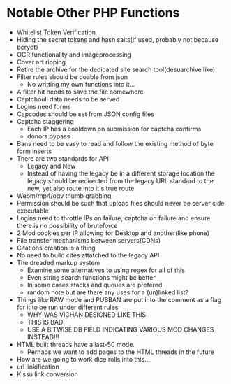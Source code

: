 # Notable Other PHP Functions

- Whitelist Token Verification
- Hiding the secret tokens and hash salts(if used, probably not because bcrypt)
- OCR functionality and imageprocessing
- Cover art ripping
- Retire the archive for the dedicated site search tool(desuarchive like)
- Filter rules should be doable from json
  - No writting my own functions into it...
- A filter hit needs to save the file somewhere
- Captchouli data needs to be served
- Logins need forms 
- Capcodes should be set from JSON config files
- Captcha staggering
  - Each IP has a cooldown on submission for captcha confirms
  - donors bypass
- Bans need to be easy to read and follow the existing method of byte form inserts
- There are two standards for API
  - Legacy and New
  - Instead of having the legacy be in a different storage location the legacy should be redirected from the legacy URL standard to the new, yet also route into it's true route
- Webm/mp4/ogv thumb grabbing
- Permission should be such that upload files should never be server side executable
- Logins need to throttle IPs on failure, captcha on failure and ensure there is no possibility of bruteforce
- 2 Mod cookies per IP allowing for Desktop and another(like phone) 
- File transfer mechanisms between servers(CDNs)
- Citations creation is a thing
- No need to build cites attatched to the legacy API
- The dreaded markup system
  - Examine some alternatives to using regex for all of this
  - Even string search functions might be better
  - In some cases stacks and queues are prefered
  - random note but are there any uses for a (un)linked list?
- Things like RAW mode and PUBBAN are put into the comment as a flag for it to be run under different rules
  - WHY WAS VICHAN DESIGNED LIKE THIS
  - THIS IS BAD
  - USE A BITWISE DB FIELD INDICATING VARIOUS MOD CHANGES INSTEAD!!!   
- HTML built threads have a last-50 mode. 
  - Perhaps we want to add pages to the HTML threads in the future
- How are we going to work dice rolls into this...
- url linkification
- Kissu link conversion 
